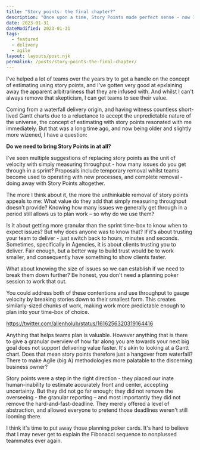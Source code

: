```yaml
---
title: "Story points: the final chapter?"
description: "Once upon a time, Story Points made perfect sense - now I'm not so sure..."
date: 2023-01-31
dateModified: 2023-01-31
tags:
  - featured
  - delivery
  - agile
layout: layouts/post.njk
permalink: /posts/story-points-the-final-chapter/
---
```


I've helped a lot of teams over the years try to get a handle on the concept of estimating using story points, and I've gotten very good at epxlaining away the apparent arbitrariness that they are infused with. And whilst I can't always remove that skepticism, I can get teams to see their value.

Coming from a waterfall delivery origin, and having witness countless short-lived Gantt charts due to a reluctance to accept the unpredictable nature of the universe, the concept of estimating with story points resonated with me immediately. But that was a long time ago, and now being older and slightly more wizened, I have a question:

**Do we need to bring Story Points in at all?** 

I've seen multiple suggestions of replacing story points as the unit of velocity with simply measuring throughput - how many issues do you get through in a sprint? Proposals include temporary removal whilst teams become used to operating with new processes, and complete removal - doing away with Story Points altogether.

The more I think about it, the more the unthinkable removal of story points appeals to me: What value do they add that simply measuring throughput doesn't provide? Knowing how many issues we generally get through in a period still allows us to plan work – so why do we use them? 

Is it about getting more granular than the sprint time-box to know when to expect issues? But why does anyone was to know that? If it's about trusting your team to deliver - just switch back to hours, minutes and seconds. Sometimes, specifically in Agencies, it is about clients trusting you to deliver. Fair enough, but a better way to build trust would be to work smaller, and consequently have something to show clients faster.

What about knowing the size of issues so we can establish if we need to break them down further? Be honest, you don't need a planning poker session to work that out.

You could address both of these contentions and use throughput to gauge velocity by breaking stories down to their smallest form. This creates similarly-sized chunks of work, making work more predictable enough to plan into your time-box of choice.

https://twitter.com/allenholub/status/1616256320319164416

Anything that helps teams plan is valuable. However anything that is there to give a granular overview of how far along you are towards your next big goal does not support delivering value faster. It's akin to looking at a Gantt chart. Does that mean story points therefore just a hangover from waterfall? There to make Agile (big A) methodologies more palatable to the discerning business owner?

Story points were a step in the right direction - they placed our inate human-inability to estimate accurately front and center, accepting uncertainty. But they did not go far enough; they did not remove the overseeing - the granular reporting – and most importantly they did not remove the hard-and-fast-deadline. They merely offered a level of abstraction, and allowed everyone to pretend those deadlines weren't still looming there.

I think it's time to put away those planning poker cards. It's hard to believe that I may never get to explain the Fibonacci sequence to nonplussed teammates ever again.